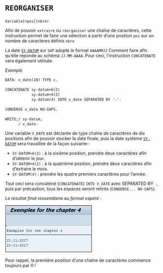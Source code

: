 # **`REORGANISER`**

```JS
Variable[+pos](nbre)
```

Afin de pouvoir `extraire` ou `réorganiser` une chaîne de caractères, cette instruction permet de faire une sélection à partir d’une position `pos` sur un nombre de caractères définis `nbre`

La date [`SY-DATUM`](../99%20-%20Help/02_SY-SYSTEM.md) sur `SAP` adopte le format `AAAAMMJJ` Comment faire afin qu’elle réponde au schéma `JJ-MM-AAAA`. Pour ceci, l’instruction `CONCATENATE` sera également utilisée.

_Exemple_

```JS
DATA: v_date(10) TYPE c.

CONCATENATE sy-datum+6(2)
            sy-datum+4(2)
            sy-datum(4) INTO v_date SEPARATED BY '-'.

CONDENSE v_date NO-GAPS.

WRITE:/ sy-datum,
      / v_date.
```

Une variable `V_DATE` est déclarée de type chaîne de caractères de dix positions afin de pouvoir stocker la date finale, puis la date système [`SY-DATUM`](../99_Help/02_SY-SYSTEM.md) sera travaillée de la façon suivante :

- `SY-DATUM+6(2)` : à la sixième position, prendre deux caractères afin d’obtenir le jour.
- `SY-DATUM+4(2)` : à la quatrième position, prendre deux caractères afin d’extraire le mois.
- `SY-DATUM(4)` : prendre les quatre premiers caractères pour l’année.

Tout ceci sera concaténé (`CONCATENATE`) `INTO V_DATE` avec SEPARATED BY `-`, puis par précaution, tous les espaces seront retirés (`CONDENSE... NO-GAPS`).

_Le résultat final ressemblera au format espéré :_

![](../99%20-%20Ressources/01_Variables%20-%2011%20-%2001.png)

Pour rappel, la première position d’une chaîne de caractères commence toujours par 0 !
